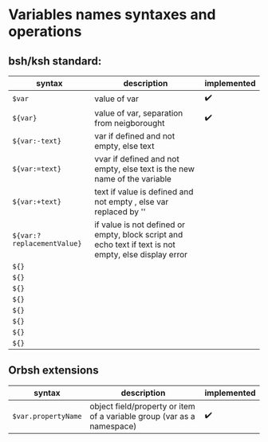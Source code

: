 # Variables names syntaxes and operations

## bsh/ksh standard:

| syntax | description | implemented
| -- | -- | -- |
| ``$var`` | value of var | ✔️
| ``${var}`` | value of var, separation from neigborought | ✔️
| ``${var:-text}`` | var if defined and not empty, else text |
| ``${var:=text}`` | vvar if defined and not empty, else text is the new name of the variable |
| ``${var:+text}`` | text if value is defined and not empty , else var replaced by '' |
| ``${var:?replacementValue}`` | if value is not defined or empty, block script and echo text if text is not empty, else display error |
| ``${}`` | |
| ``${}`` | |
| ``${}`` | |
| ``${}`` | |
| ``${}`` | |
| ``${}`` | |
| ``${}`` | |
| ``${}`` | |

## Orbsh extensions

| syntax | description | implemented
| -- | -- | -- |
| ``$var.propertyName`` | object field/property or item of a variable group (var as a namespace) | ✔️
